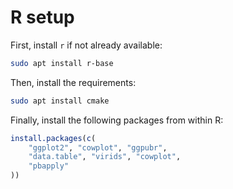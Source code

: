 # R setup

First, install `r` if not already available:

```bash
sudo apt install r-base
```

Then, install the requirements:

```bash
sudo apt install cmake
```

Finally, install the following packages from within R:

```R
install.packages(c(
    "ggplot2", "cowplot", "ggpubr",
    "data.table", "virids", "cowplot",
    "pbapply"
))
```
